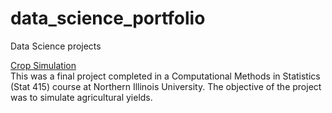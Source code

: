 # data_science_portfolio
Data Science projects 

[Crop Simulation](https://github.com/Doommen3/data_science_portfolio/tree/main/Crop_simulation)  
This was a final project completed in a Computational Methods in Statistics (Stat 415) course at Northern Illinois University. The objective of the project was to simulate agricultural yields. 

